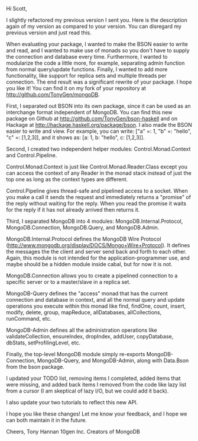Hi Scott,

I slightly refactored my previous version I sent you. Here is the description again of my version as compared to your version. You can disregard my previous version and just read this.

When evaluating your package, I wanted to make the BSON easier to write and read, and I wanted to make use of monads so you don't have to supply the connection and database every time. Furthermore, I wanted to modularize the code a little more, for example, separating admin function from normal query/update functions. Finally, I wanted to add more functionality, like support for replica sets and multiple threads per connection. The end result was a significant rewrite of your package. I hope you like it! You can find it on my fork of your repository at http://github.com/TonyGen/mongoDB.

First, I separated out BSON into its own package, since it can be used as an interchange format independent of MongoDB. You can find this new package on Github at http://github.com/TonyGen/bson-haskell and on Hackage at http://hackage.haskell.org/package/bson. I also made the BSON easier to write and view. For example, you can write: ["a" =: 1, "b" =: "hello", "c" =: [1,2,3]], and it shows as: [a: 1, b: "hello", c: [1,2,3]].

Second, I created two independent helper modules: Control.Monad.Context and Control.Pipeline.

Control.Monad.Context is just like Control.Monad.Reader.Class except you can access the context of any Reader in the monad stack instead of just the top one as long as the context types are different.

Control.Pipeline gives thread-safe and pipelined access to a socket. When you make a call it sends the request and immediately returns a "promise" of the reply without waiting for the reply. When you read the promise it waits for the reply if it has not already arrived then returns it.

Third, I separated MongoDB into 4 modules: MongoDB.Internal.Protocol, MongoDB.Connection, MongoDB.Query, and MongoDB.Admin.

MongoDB.Internal.Protocol defines the MongoDB Wire Protocol (http://www.mongodb.org/display/DOCS/Mongo+Wire+Protocol). It defines the messages the the client and server send back and forth to each other. Again, this module is not intended for the application-programmer use, and maybe should be a hidden module inside cabal, but for now it is not.

MongoDB.Connection allows you to create a pipelined connection to a specific server or to a master/slave in a replica set.

MongoDB-Query defines the "access" monad that has the current connection and database in context, and all the normal query and update operations you execute within this monad like find, findOne, count, insert, modify, delete, group, mapReduce, allDatabases, allCollections, runCommand, etc.

MongoDB-Admin defines all the administration operations like validateCollection, ensureIndex, dropIndex, addUser, copyDatabase, dbStats, setProfilingLevel, etc.

Finally, the top-level MongoDB module simply re-exports MongoDB-Connection, MongoDB-Query, and MongoDB-Admin, along with Data.Bson from the bson package.

I updated your TODO list, removing items I completed, added items that were missing, and added back items I removed from the code like lazy list from a cursor (I am skeptical of lazy I/O, but we could add it back).

I also update your two tutorials to reflect this new API.

I hope you like these changes! Let me know your feedback, and I hope we can both maintain it in the future.

Cheers,
Tony Hannan
10gen Inc.
Creators of MongoDB

